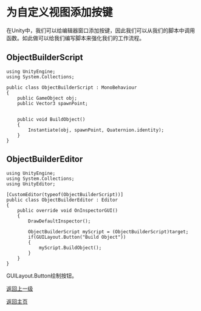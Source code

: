 # 为自定义视图添加按键
在Unity中，我们可以给编辑器窗口添加按键，因此我们可以从我们的脚本中调用函数。如此做可以给我们编写脚本来强化我们的工作流程。

## ObjectBuilderScript
```
using UnityEngine;
using System.Collections;

public class ObjectBuilderScript : MonoBehaviour 
{
    public GameObject obj;
    public Vector3 spawnPoint;

    
    public void BuildObject()
    {
        Instantiate(obj, spawnPoint, Quaternion.identity);
    }
}
```
## ObjectBuilderEditor
```
using UnityEngine;
using System.Collections;
using UnityEditor;

[CustomEditor(typeof(ObjectBuilderScript))]
public class ObjectBuilderEditor : Editor
{
    public override void OnInspectorGUI()
    {
        DrawDefaultInspector();
        
        ObjectBuilderScript myScript = (ObjectBuilderScript)target;
        if(GUILayout.Button("Build Object"))
        {
            myScript.BuildObject();
        }
    }
}
```
GUILayout.Button绘制按钮。

[返回上一级](/Scripting/Editor.md)

[返回主页](/README.md)
